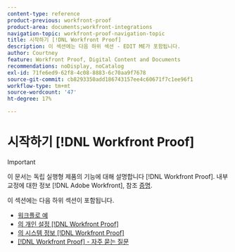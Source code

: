 ```yaml
---
content-type: reference
product-previous: workfront-proof
product-area: documents;workfront-integrations
navigation-topic: workfront-proof-navigation-topic
title: 시작하기 [!DNL Workfront Proof]
description: 이 섹션에는 다음 하위 섹션 - EDIT ME가 포함됩니다.
author: Courtney
feature: Workfront Proof, Digital Content and Documents
recommendations: noDisplay, noCatalog
exl-id: 71fe6ed9-62f8-4c08-8883-6c70aa9f7678
source-git-commit: cb8293350add186743157ee4c60671f7c1ee96f1
workflow-type: tm+mt
source-wordcount: '47'
ht-degree: 17%

---
```


# 시작하기 [!DNL Workfront Proof]

>[!IMPORTANT]
>
>이 문서는 독립 실행형 제품의 기능에 대해 설명합니다 [!DNL Workfront Proof]. 내부 교정에 대한 정보 [!DNL Adobe Workfront], 참조 [증명](../../review-and-approve-work/proofing/proofing.md).

이 섹션에는 다음 하위 섹션이 포함됩니다.

* [워크플로 예](../../workfront-proof/wp-getstarted/workflow-examples/workflow-examples.md)
* [의 개인 설정 [!DNL Workfront Proof]](../../workfront-proof/wp-getstarted/personal-settings/personal-settings.md)
* [의 시스템 정보 [!DNL Workfront Proof]](../../workfront-proof/wp-getstarted/system-information/system-information.md)
* [[!DNL Workfront Proof] - 자주 묻는 질문](../../workfront-proof/wp-getstarted/faqs/faqs.md)
